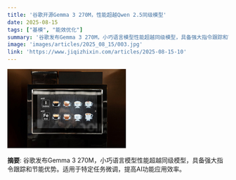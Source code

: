 ```yaml
---
title: '谷歌开源Gemma 3 270M，性能超越Qwen 2.5同级模型'
date: 2025-08-15
tags: ["基模", "能效优化"]
summary: '谷歌发布Gemma 3 270M，小巧语言模型性能超越同级模型，具备强大指令跟踪和节能优势。适用于特定任务微调，提高AI功能应用效率。'
image: 'images/articles/2025_08_15/003.jpg'
link: 'https://www.jiqizhixin.com/articles/2025-08-15-10'
---
```

![谷歌开源Gemma 3 270M，性能超越Qwen 2.5同级模型](images/articles/2025_08_15/003.jpg)

**摘要**: 谷歌发布Gemma 3 270M，小巧语言模型性能超越同级模型，具备强大指令跟踪和节能优势。适用于特定任务微调，提高AI功能应用效率。
